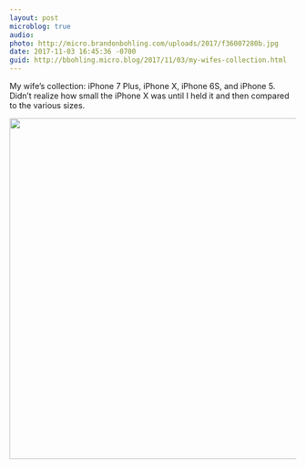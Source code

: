```yaml
---
layout: post
microblog: true
audio: 
photo: http://micro.brandonbohling.com/uploads/2017/f36007280b.jpg
date: 2017-11-03 16:45:36 -0700
guid: http://bbohling.micro.blog/2017/11/03/my-wifes-collection.html
---
```

My wife’s collection: iPhone 7 Plus, iPhone X, iPhone 6S, and iPhone 5. Didn’t realize how small the iPhone X was until I held it and then compared to the various sizes.


<img src="http://micro.brandonbohling.com/uploads/2017/f36007280b.jpg" width="600" height="599" />

